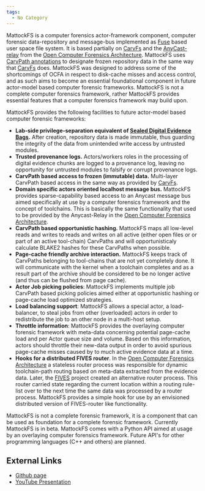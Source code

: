 ```yaml
---
tags:
  - No Category
---
```

MattockFS is a computer forensics actor-framework component, computer
forensic data-repository and message-bus implemented as
[Fuse](https://en.wikipedia.org/wiki/Filesystem_in_Userspace) based user
space file system. It is based partially on [CarvFs](carvfs.md)
and the [AnyCast-relay](anycast-relay.md) from the [Open
Computer Forensics
Architecture](open_computer_forensics_architecture.md).
MattockFS uses [CarvPath annotations](carvpath_annotations.md)
to designate frozen repository data in the same way that
[CarvFs](carvfs.md) does. MattockFS was designed to address some
of the shortcomings of OCFA in respect to disk-cache misses and access
control, and as such aims to become an essential foundational component
in future actor-model based computer forensic frameworks. MattockFS is
not a complete computer forensics framework, rather MattockFS provides
essential features that a computer forensics framework may build upon.

MattockFS provides the following facilities to future actor-model based
computer forensic frameworks:

- **Lab-side privilege-separation equivalent of [Sealed Digital Evidence
  Bags](sealed_digital_evidence_bags.md).** After creation,
  repository data is made immutable, thus guarding the integrity of the
  data from unintended write access by untrusted modules.
- **Trusted provenance logs.** Actors/workers roles in the processing of
  digital evidence chunks are logged to a provenance log, leaving no
  opportunity for untrusted modules to falsify or corrupt provenance
  logs.
- **CarvPath based access to frozen (immutable) data.** Multi-layer
  CarvPath based access in the same way as provided by
  [CarvFs](carvfs.md).
- **Domain specific actors oriented localhost message bus.** MattockFS
  provides sparse-capability based access to an Anycast message bus
  aimed specifically at use by a computer forensics framework and the
  concept of toolchains. This is basically the same functionality that
  used to be provided by the Anycast-Relay in the [Open Computer
  Forensics
  Architecture](open_computer_forensics_architecture.md).
- **CarvPath based opportunistic hashing.** MattockFS maps all low-level
  reads and writes to reads and writes on all active (either open files
  or or part of an active tool-chain) CarvPaths and will
  opportunisticaly calculate BLAKE2 hashes for these CarvPaths when
  possible.
- **Page-cache friendly archive interaction.** MattockFS keeps track of
  CarvPaths belonging to tool-chains that are not yet completely done.
  It will communicate with the kernel when a toolchain completes and as
  a result part of the archive should be considered to be no longer
  active (and thus can be flushed from page cache).
- **Actor Job picking policies**: MattockFS implements multiple job
  CarvPath based picking policies aimed either at opportunistic hashing
  or page-cache load optimized strategies.
- **Load balancing support**: MattockFS allows a special actor, a
  load-balancer, to steal jobs from other (overloaded) actors in order
  to redistribute the job to an other node in a multi-host setup.
- **Throttle information**: MattockFS provides the overlaying computer
  forensic framework with meta-data concerning potential page-cache load
  and per Actor queue size and volume. Based on this information, actors
  should throttle their new-data output in order to avoid spurious
  page-cache misses caused by to much active evidence data at a time.
- **Hooks for a distributed FIVES router**. In the [Open Computer
  Forensics
  Architecture](open_computer_forensics_architecture.md) a
  stateless router process was responsible for dynamic toolchain-path
  routing based on meta-data extracted from the evidence data. Later,
  the [FIVES](fives.md) project created an alternative router
  process. This router carried state regarding the current location
  within a routing rule-list over to the next time the same data was
  processed by a router process. MattockFS provides a simple hook for
  use by an envisioned distributed version of FIVES-router like
  functionality.

MattockFS is not a complete forensic framework, it is a component that
can be used as foundation for a complete forensic framework. Currently
MattockFS is in beta. MattockFS comes with a Python API aimed at usage
by an overlaying computer forensics framework. Future API's for other
programming languages (C++ and others) are planned.

## External Links

- [Github page](https://github.com/pibara/MattockFS)
- [YouTube Presentation](https://www.youtube.com/watch?v=hJCqBLfEN7Y)